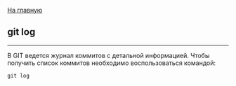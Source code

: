 [На главную](readme.md)

## git log
---
В GIT ведется журнал коммитов с детальной информацией. Чтобы получить список коммитов необходимо воспользоваться командой:

```bash=
git log
```
